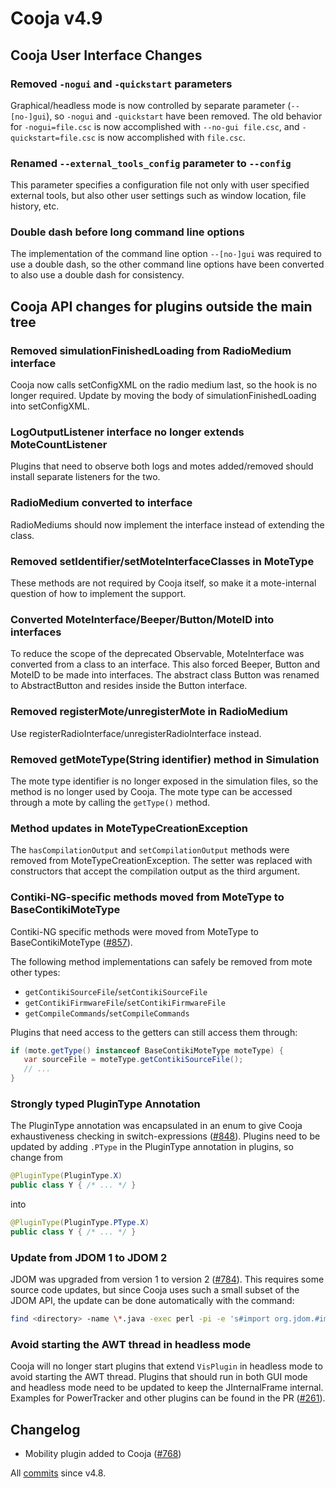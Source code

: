 # Cooja v4.9

## Cooja User Interface Changes

### Removed `-nogui` and `-quickstart` parameters

Graphical/headless mode is now controlled by separate parameter (`--[no-]gui`),
so `-nogui` and `-quickstart` have been removed. The old behavior for
`-nogui=file.csc` is now accomplished with `--no-gui file.csc`, and
`-quickstart=file.csc` is now accomplished with `file.csc`.

### Renamed `--external_tools_config` parameter to `--config`

This parameter specifies a configuration file not only with user specified
external tools, but also other user settings such as window location,
file history, etc.

### Double dash before long command line options

The implementation of the command line option `--[no-]gui` was required to use
a double dash, so the other command line options have been converted to also
use a double dash for consistency.

## Cooja API changes for plugins outside the main tree

### Removed simulationFinishedLoading from RadioMedium interface

Cooja now calls setConfigXML on the radio medium last, so the hook is
no longer required. Update by moving the body of simulationFinishedLoading
into setConfigXML.

### LogOutputListener interface no longer extends MoteCountListener

Plugins that need to observe both logs and motes added/removed should
install separate listeners for the two.

### RadioMedium converted to interface

RadioMediums should now implement the interface instead of extending the class.

### Removed setIdentifier/setMoteInterfaceClasses in MoteType

These methods are not required by Cooja itself, so make it a mote-internal
question of how to implement the support.

### Converted MoteInterface/Beeper/Button/MoteID into interfaces

To reduce the scope of the deprecated Observable, MoteInterface was converted
from a class to an interface. This also forced Beeper, Button and MoteID
to be made into interfaces. The abstract class Button was renamed to
AbstractButton and resides inside the Button interface.

### Removed registerMote/unregisterMote in RadioMedium

Use registerRadioInterface/unregisterRadioInterface instead.

### Removed getMoteType(String identifier) method in Simulation

The mote type identifier is no longer exposed in the simulation files,
so the method is no longer used by Cooja. The mote type can be accessed
through a mote by calling the `getType()` method.

### Method updates in MoteTypeCreationException

The `hasCompilationOutput` and `setCompilationOutput` methods were removed from
MoteTypeCreationException. The setter was replaced with constructors that accept
the compilation output as the third argument.

### Contiki-NG-specific methods moved from MoteType to BaseContikiMoteType

Contiki-NG specific methods were moved from MoteType to BaseContikiMoteType
([#857](https://github.com/contiki-ng/cooja/pull/857)).

The following method implementations can safely be removed from mote other types:

* `getContikiSourceFile`/`setContikiSourceFile`
* `getContikiFirmwareFile`/`setContikiFirmwareFile`
* `getCompileCommands`/`setCompileCommands`

Plugins that need access to the getters can still access them through:

```Java
if (mote.getType() instanceof BaseContikiMoteType moteType) {
   var sourceFile = moteType.getContikiSourceFile();
   // ...
}
```

### Strongly typed PluginType Annotation

The PluginType annotation was encapsulated in an enum to give Cooja exhaustiveness
checking in switch-expressions ([#848](https://github.com/contiki-ng/cooja/pull/848)).
Plugins need to be updated by adding `.PType` in the PluginType annotation in plugins,
so change from
```Java
@PluginType(PluginType.X)
public class Y { /* ... */ }
```
into
```Java
@PluginType(PluginType.PType.X)
public class Y { /* ... */ }
```

### Update from JDOM 1 to JDOM 2

JDOM was upgraded from version 1 to version 2 ([#784](https://github.com/contiki-ng/cooja/pull/784)).
This requires some source code updates, but since Cooja uses such a small subset
of the JDOM API, the update can be done automatically with the command:

```bash
find <directory> -name \*.java -exec perl -pi -e 's#import org.jdom.#import org.jdom2.#g' {} \;
```

### Avoid starting the AWT thread in headless mode

Cooja will no longer start plugins that extend `VisPlugin` in headless mode
to avoid starting the AWT thread. Plugins that should run in both GUI mode
and headless mode need to be updated to keep the JInternalFrame internal.
Examples for PowerTracker and other plugins can be found in the PR
([#261](https://github.com/contiki-ng/cooja/pull/261)).

## Changelog

* Mobility plugin added to Cooja ([#768](https://github.com/contiki-ng/cooja/pull/768))

All [commits](https://github.com/contiki-ng/cooja/compare/630e719d01d3...master) since v4.8.
